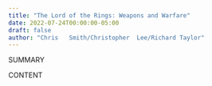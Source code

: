 ```yaml
---
title: "The Lord of the Rings: Weapons and Warfare"
date: 2022-07-24T00:00:00-05:00
draft: false
author: "Chris   Smith/Christopher  Lee/Richard Taylor"
---
```


SUMMARY

<!--more-->

CONTENT